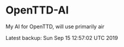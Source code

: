 # OpenTTD-AI
My AI for OpenTTD, will use primarily air

Latest backup: Sun Sep 15 12:57:02 UTC 2019
